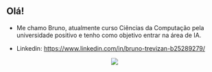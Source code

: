 ## Olá! 

- Me chamo Bruno, atualmente curso Ciências da Computação pela universidade positivo e tenho como objetivo entrar na área de IA.

- Linkedin: https://www.linkedin.com/in/bruno-trevizan-b25289279/

<p align="center">
  <a href="https://skillicons.dev">
    <img src="https://skillicons.dev/icons?i=java,c,py,mysql,git" />
  </a>
</p>
